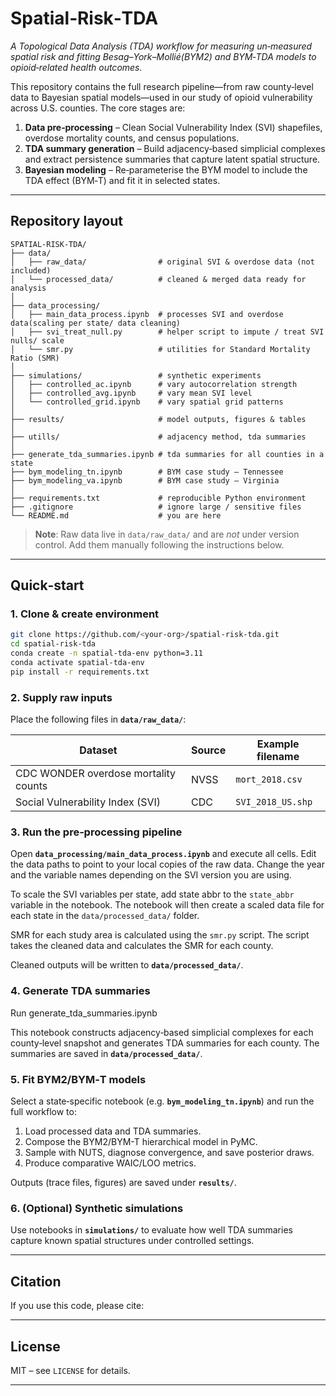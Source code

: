 # Spatial‑Risk‑TDA

*A Topological Data Analysis (TDA) workflow for measuring un‑measured spatial risk and fitting Besag–York–Mollié(BYM2) and BYM‑TDA models to opioid‑related health outcomes.*

This repository contains the full research pipeline—from raw county‑level data to Bayesian spatial models—used in our study of opioid vulnerability across U.S. counties. The core stages are:

1. **Data pre‑processing** – Clean Social Vulnerability Index (SVI) shapefiles, overdose mortality counts, and census populations.
2. **TDA summary generation** – Build adjacency‑based simplicial complexes and extract persistence summaries that capture latent spatial structure.
3. **Bayesian modeling** – Re‑parameterise the BYM model to include the TDA effect (BYM‑T) and fit it in selected states.

---

## Repository layout

```text
SPATIAL-RISK-TDA/
├── data/
│   ├── raw_data/                # original SVI & overdose data (not included)
│   └── processed_data/          # cleaned & merged data ready for analysis
│
├── data_processing/
│   ├── main_data_process.ipynb  # processes SVI and overdose data(scaling per state/ data cleaning)
│   ├── svi_treat_null.py        # helper script to impute / treat SVI nulls/ scale
│   └── smr.py                   # utilities for Standard Mortality Ratio (SMR)
│
├── simulations/                 # synthetic experiments
│   ├── controlled_ac.ipynb      # vary autocorrelation strength
│   ├── controlled_avg.ipynb     # vary mean SVI level
│   └── controlled_grid.ipynb    # vary spatial grid patterns
│
├── results/                     # model outputs, figures & tables
│
├── utills/                      # adjacency method, tda summaries
│
├── generate_tda_summaries.ipynb # tda summaries for all counties in a state
├── bym_modeling_tn.ipynb        # BYM case study – Tennessee
├── bym_modeling_va.ipynb        # BYM case study – Virginia
│
├── requirements.txt             # reproducible Python environment
├── .gitignore                   # ignore large / sensitive files
└── README.md                    # you are here
```

> **Note**: Raw data live in `data/raw_data/` and are *not* under version control. Add them manually following the instructions below.

---

## Quick‑start

### 1. Clone & create environment

```bash
git clone https://github.com/<your‑org>/spatial-risk-tda.git
cd spatial-risk-tda
conda create -n spatial-tda-env python=3.11
conda activate spatial-tda-env
pip install -r requirements.txt
```

### 2. Supply raw inputs

Place the following files in **`data/raw_data/`**:

| Dataset                                    | Source | Example filename          |
| ------------------------------------------ | ------ | ------------------------- |
| CDC WONDER overdose mortality counts       | NVSS   | `mort_2018.csv`           |
| Social Vulnerability Index (SVI)           | CDC    | `SVI_2018_US.shp`         |

### 3. Run the pre‑processing pipeline

Open **`data_processing/main_data_process.ipynb`** and execute all cells. Edit the data paths to point to your local copies of the raw data. Change the year and the variable names depending on the SVI version you are using.

To scale the SVI variables per state, add state abbr to the `state_abbr` variable in the notebook. The notebook will then create a scaled data file for each state in the `data/processed_data/` folder.

SMR for each study area is calculated using the `smr.py` script. The script takes the cleaned data and calculates the SMR for each county. 

Cleaned outputs will be written to **`data/processed_data/`**.

### 4. Generate TDA summaries

Run generate_tda_summaries.ipynb

This notebook constructs adjacency‑based simplicial complexes for each county‑level snapshot and generates TDA summaries for each county. The summaries are saved in **`data/processed_data/`**.


### 5. Fit BYM2/BYM‑T models

Select a state‑specific notebook (e.g. **`bym_modeling_tn.ipynb`**) and run the full workflow to:

1. Load processed data and TDA summaries.
2. Compose the BYM2/BYM-T hierarchical model in PyMC.
3. Sample with NUTS, diagnose convergence, and save posterior draws.
4. Produce comparative WAIC/LOO metrics.

Outputs (trace files, figures) are saved under **`results/`**.

### 6. (Optional) Synthetic simulations

Use notebooks in **`simulations/`** to evaluate how well TDA summaries capture known spatial structures under controlled settings.

---

## Citation

If you use this code, please cite:

<!-- ```bibtex
@article{your2025tda,
  title   = {},
  author  = {},
  journal = {},
  year    = {}
}
``` -->

---

## License

MIT – see `LICENSE` for details.

---